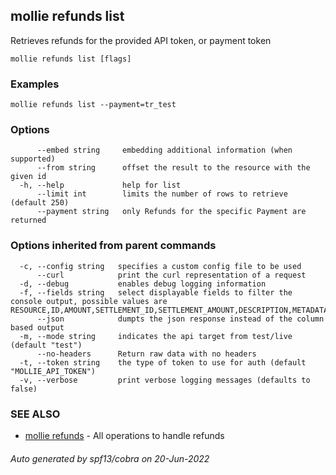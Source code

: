 ## mollie refunds list

Retrieves refunds for the provided API token, or payment token

```
mollie refunds list [flags]
```

### Examples

```
mollie refunds list --payment=tr_test
```

### Options

```
      --embed string     embedding additional information (when supported)
      --from string      offset the result to the resource with the given id
  -h, --help             help for list
      --limit int        limits the number of rows to retrieve (default 250)
      --payment string   only Refunds for the specific Payment are returned
```

### Options inherited from parent commands

```
  -c, --config string   specifies a custom config file to be used
      --curl            print the curl representation of a request
  -d, --debug           enables debug logging information
  -f, --fields string   select displayable fields to filter the console output, possible values are RESOURCE,ID,AMOUNT,SETTLEMENT_ID,SETTLEMENT_AMOUNT,DESCRIPTION,METADATA,STATUS,PAYMENT_ID,ORDER_ID,CREATED_AT
      --json            dumpts the json response instead of the column based output
  -m, --mode string     indicates the api target from test/live (default "test")
      --no-headers      Return raw data with no headers
  -t, --token string    the type of token to use for auth (default "MOLLIE_API_TOKEN")
  -v, --verbose         print verbose logging messages (defaults to false)
```

### SEE ALSO

* [mollie refunds](mollie_refunds.md)	 - All operations to handle refunds

###### Auto generated by spf13/cobra on 20-Jun-2022
